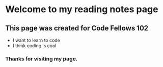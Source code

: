 # Welcome to my reading notes page

## This page was created for Code Fellows 102

* I want to learn to code
* I think coding is cool

### Thanks for visiting my page.

